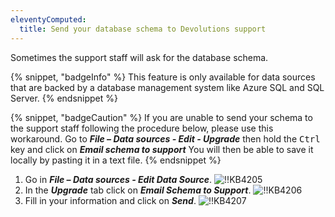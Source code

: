 ```yaml
---
eleventyComputed:
  title: Send your database schema to Devolutions support
---
```

Sometimes the support staff will ask for the database schema.

{% snippet, "badgeInfo" %}
This feature is only available for data sources that are backed by a database management system like Azure SQL and SQL Server.
{% endsnippet %}

{% snippet, "badgeCaution" %}
If you are unable to send your schema to the support staff following the procedure below, please use this workaround. Go to ***File – Data sources - Edit - Upgrade*** then hold the <kbd>Ctrl</kbd> key and click on ***Email schema to support*** You will then be able to save it locally by pasting it in a text file.
{% endsnippet %}

1. Go in ***File – Data sources - Edit Data Source***.
![!!KB4205](https://cdnweb.devolutions.net/docs/docs_en_kb_KB4205.png)
1. In the ***Upgrade*** tab click on ***Email Schema to Support***.
![!!KB4206](https://cdnweb.devolutions.net/docs/docs_en_kb_KB4206.png)
1. Fill in your information and click on ***Send***.
![!!KB4207](https://cdnweb.devolutions.net/docs/docs_en_kb_KB4207.png)
